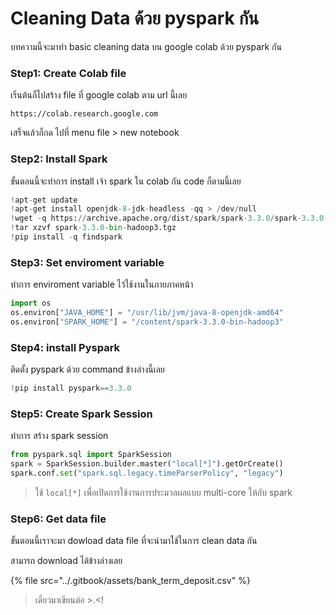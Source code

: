 # Cleaning Data ด้วย pyspark กัน

บทความนี้จะมาทำ basic cleaning data  บน google colab  ด้วย pyspark กัน

### Step1: Create Colab file

เริ่นต้นก็ไปสร้าง file ที่ google colab ตาม url นี้เลย

```url
https://colab.research.google.com
```

เสร็จแล้วก็กด ไปที่ menu file > new notebook

### Step2: Install Spark

ขั้นตอนนี้จะทำการ install เจ้า spark ใน colab กัน code ก็ตามนี้เลย

```python
!apt-get update
!apt-get install openjdk-8-jdk-headless -qq > /dev/null
!wget -q https://archive.apache.org/dist/spark/spark-3.3.0/spark-3.3.0-bin-hadoop3.tgz
!tar xzvf spark-3.3.0-bin-hadoop3.tgz
!pip install -q findspark
```

### Step3: Set enviroment variable

ทำการ enviroment variable ไว้ใช้งานในภายภาคหน้า

```python
import os
os.environ["JAVA_HOME"] = "/usr/lib/jvm/java-8-openjdk-amd64"
os.environ["SPARK_HOME"] = "/content/spark-3.3.0-bin-hadoop3"
```

### Step4: install Pyspark

ติดตั้ง pyspark ด้วย command ข้างล่างนี้เลย

```python
!pip install pyspark==3.3.0
```

### Step5: Create Spark Session

ทำการ สร้าง spark session&#x20;

```python
from pyspark.sql import SparkSession
spark = SparkSession.builder.master("local[*]").getOrCreate()
spark.conf.set("spark.sql.legacy.timeParserPolicy", "legacy")
```

> ใช้ `local[*]` เพื่อเปิดการใช้งานการประมวลผลแบบ multi-core ให้กับ spark

### Step6: Get data file

ขั้นตอนนี้เราจะมา dowload data file ที่จะนำมาใช้ในการ clean data กัน&#x20;

สามารถ download ได้ข้างล่างเลย

{% file src="../.gitbook/assets/bank_term_deposit.csv" %}

> เดี๋ยวมาเขียนต่อ >.\<!
